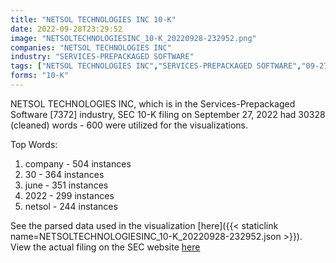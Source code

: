 ```yaml
---
title: "NETSOL TECHNOLOGIES INC 10-K"
date: 2022-09-28T23:29:52
image: "NETSOLTECHNOLOGIESINC_10-K_20220928-232952.png"
companies: "NETSOL TECHNOLOGIES INC"
industry: "SERVICES-PREPACKAGED SOFTWARE"
tags: ["NETSOL TECHNOLOGIES INC","SERVICES-PREPACKAGED SOFTWARE","09-27-2022","10-K"]
forms: "10-K"
---
```

NETSOL TECHNOLOGIES INC, which is in the Services-Prepackaged Software [7372] industry, SEC 10-K filing on September 27, 2022 had 30328 (cleaned) words - 600 were utilized for the visualizations.

Top Words:
1. company - 504 instances
2. 30 - 364 instances
3. june - 351 instances
4. 2022 - 299 instances
5. netsol - 244 instances


See the parsed data used in the visualization [here]({{< staticlink name=NETSOLTECHNOLOGIESINC_10-K_20220928-232952.json >}}).  
View the actual filing on the SEC website [here](https://www.sec.gov/Archives/edgar/data/1039280/0001493152-22-026889.txt)